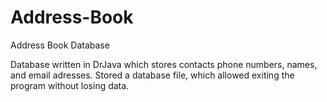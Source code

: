 # Address-Book
Address Book Database

Database written in DrJava which stores contacts phone numbers, names, and email adresses. Stored a database file, which allowed exiting the program without losing data.  
